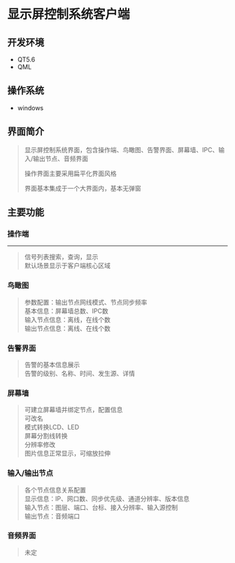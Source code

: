 显示屏控制系统客户端
======================
开发环境
----------
- QT5.6  
- QML

操作系统
----------
- windows

界面简介
------------
>显示屏控制系统界面，包含操作端、鸟瞰图、告警界面、屏幕墙、IPC、输入/输出节点、音频界面   
>
>操作界面主要采用扁平化界面风格   
>
>界面基本集成于一个大界面内，基本无弹窗  

主要功能
---------
### 操作端
-------
>信号列表搜索，查询，显示  
>默认场景显示于客户端核心区域

### 鸟瞰图
>参数配置：输出节点网线模式、节点同步频率  
>基本信息：屏幕墙总数、IPC数  
>输入节点信息：离线，在线个数  
>输出节点信息：离线、在线个数  

### 告警界面
>告警的基本信息展示  
>告警的级别、名称、时间、发生源、详情

### 屏幕墙
>可建立屏幕墙并绑定节点，配置信息  
>可改名  
>模式转换LCD、LED  
>屏幕分割线转换  
>分辨率修改  
>图片信息正常显示，可缩放拉伸  

### 输入/输出节点
>各个节点信息关系配置  
>显示信息：IP、网口数、同步优先级、通道分辨率、版本信息  
>输入节点：图层、端口、台标、接入分辨率、输入源控制  
>输出节点：音频端口  

### 音频界面
>未定
